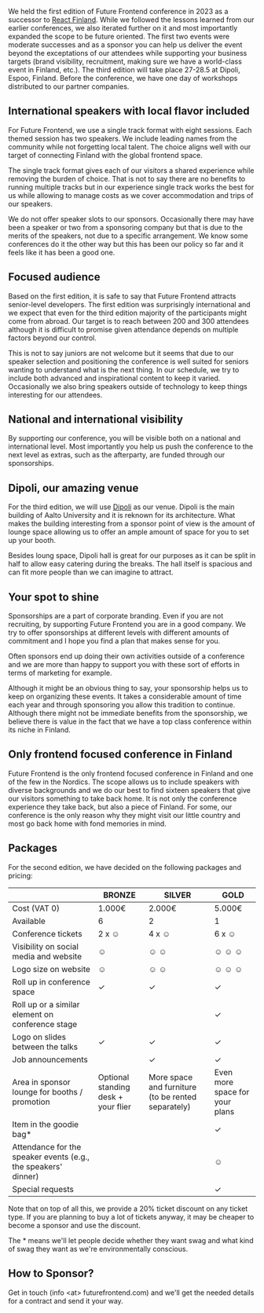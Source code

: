 We held the first edition of Future Frontend conference in 2023 as a successor to [React Finland](https://react-finland.fi/). While we followed the lessons learned from our earlier conferences, we also iterated further on it and most importantly expanded the scope to be future oriented. The first two events were moderate successes and as a sponsor you can help us deliver the event beyond the exceptations of our attendees while supporting your business targets (brand visibility, recruitment, making sure we have a world-class event in Finland, etc.). The third edition will take place 27-28.5 at Dipoli, Espoo, Finland. Before the conference, we have one day of workshops distributed to our partner companies.

## International speakers with local flavor included

For Future Frontend, we use a single track format with eight sessions. Each themed session has two speakers. We include leading names from the community while not forgetting local talent. The choice aligns well with our target of connecting Finland with the global frontend space.

The single track format gives each of our visitors a shared experience while removing the burden of choice. That is not to say there are no benefits to running multiple tracks but in our experience single track works the best for us while allowing to manage costs as we cover accommodation and trips of our speakers.

We do not offer speaker slots to our sponsors. Occasionally there may have been a speaker or two from a sponsoring company but that is due to the merits of the speakers, not due to a specific arrangement. We know some conferences do it the other way but this has been our policy so far and it feels like it has been a good one.

## Focused audience

Based on the first edition, it is safe to say that Future Frontend attracts senior-level developers. The first edition was surprisingly international and we expect that even for the third edition majority of the participants might come from abroad. Our target is to reach between 200 and 300 attendees although it is difficult to promise given attendance depends on multiple factors beyond our control.

This is not to say juniors are not welcome but it seems that due to our speaker selection and positioning the conference is well suited for seniors wanting to understand what is the next thing. In our schedule, we try to include both advanced and inspirational content to keep it varied. Occasionally we also bring speakers outside of technology to keep things interesting for our attendees.

## National and international visibility

By supporting our conference, you will be visible both on a national and international level. Most importantly you help us push the conference to the next level as extras, such as the afterparty, are funded through our sponsorships.

## Dipoli, our amazing venue

For the third edition, we will use [Dipoli](https://www.aalto.fi/en/locations/dipoli) as our venue. Dipoli is the main building of Aalto University and it is reknown for its architecture. What makes the building interesting from a sponsor point of view is the amount of lounge space allowing us to offer an ample amount of space for you to set up your booth.

Besides loung space, Dipoli hall is great for our purposes as it can be split in half to allow easy catering during the breaks. The hall itself is spacious and can fit more people than we can imagine to attract.

## Your spot to shine

Sponsorships are a part of corporate branding. Even if you are not recruiting, by supporting Future Frontend you are in a good company. We try to offer sponsorships at different levels with different amounts of commitment and I hope you find a plan that makes sense for you.

Often sponsors end up doing their own activities outside of a conference and we are more than happy to support you with these sort of efforts in terms of marketing for example.

Although it might be an obvious thing to say, your sponsorship helps us to keep on organizing these events. It takes a considerable amount of time each year and through sponsoring you allow this tradition to continue. Although there might not be immediate benefits from the sponsorship, we believe there is value in the fact that we have a top class conference within its niche in Finland.

## Only frontend focused conference in Finland

Future Frontend is the only frontend focused conference in Finland and one of the few in the Nordics. The scope allows us to include speakers with diverse backgrounds and we do our best to find sixteen speakers that give our visitors something to take back home. It is not only the conference experience they take back, but also a piece of Finland. For some, our conference is the only reason why they might visit our little country and most go back home with fond memories in mind.

## Packages

For the second edition, we have decided on the following packages and pricing:

&nbsp; | BRONZE | SILVER | GOLD
-|-|-|-
Cost (VAT 0) | 1.000€ | 2.000€ | 5.000€
Available | 6 | 2 | 1
Conference tickets | 2 x &#9786; | 4 x &#9786; | 6 x &#9786;
Visibility on social media and website | &#9786; | &#9786; &#9786; | &#9786; &#9786; &#9786;
Logo size on website | &#9786; | &#9786; &#9786; | &#9786; &#9786; &#9786;
Roll up in conference space | &#10003; | &#10003; | &#10003;
Roll up or a similar element on conference stage | | | &#10003;
Logo on slides between the talks | &#10003; | &#10003; | &#10003;
Job announcements | | &#10003; | &#10003;
Area in sponsor lounge for booths / promotion | Optional standing desk + your flier | More space and furniture (to be rented separately) | Even more space for your plans
Item in the goodie bag* | | | &#10003;
Attendance for the speaker events (e.g., the speakers' dinner) | | | &#9786;
Special requests | | | &#10003;

Note that on top of all this, we provide a 20% ticket discount on any ticket type. If you are planning to buy a lot of tickets anyway, it may be cheaper to become a sponsor and use the discount.

The \* means we'll let people decide whether they want swag and what kind of swag they want as we're environmentally conscious.

## How to Sponsor?

Get in touch (info \<at> futurefrontend.com) and we'll get the needed details for a contract and send it your way.
